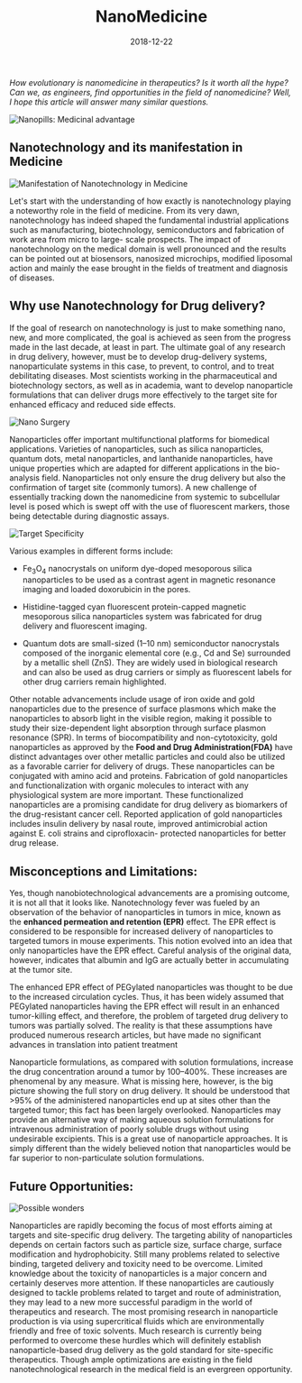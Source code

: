 ﻿---
layout: post
title: "NanoMedicine"
author_github: manojab
date: 2018-12-22
image: '/assets/img/'
description: ''
tags:
- NanoMedicine
- Targeted drug delivery
- Overlooked advancements
- EPR effect
categories:
- Piston
github_username: 'manojab'
use_math: true
comments: false
---

*How evolutionary is nanomedicine in therapeutics? Is it worth all the hype? Can we, as
engineers, find opportunities in the field of nanomedicine? Well, I hope this article will
answer many similar questions.*

![Nanopills: Medicinal advantage](/blog/assets/img/NanoMedicine/1.jpg) 


## Nanotechnology and its manifestation in Medicine

![Manifestation of Nanotechnology in Medicine](/blog/assets/img/NanoMedicine/5.jpg)

Let's start with the understanding of how exactly is nanotechnology playing a
noteworthy role in the field of medicine. From its very dawn, nanotechnology has
indeed shaped the fundamental industrial applications such as manufacturing,
biotechnology, semiconductors and fabrication of work area from micro to large-
scale prospects. The impact of nanotechnology on the medical domain is well
pronounced and the results can be pointed out at biosensors, nanosized microchips,
modified liposomal action and mainly the ease brought in the fields of treatment and
diagnosis of diseases.



## Why use Nanotechnology for Drug delivery?

If the goal of research on nanotechnology is just to make something nano, new, and
more complicated, the goal is achieved as seen from the progress made in the last
decade, at least in part. The ultimate goal of any research in drug delivery, however,
must be to develop drug-delivery systems, nanoparticulate systems in this case, to
prevent, to control, and to treat debilitating diseases. Most scientists working in the
pharmaceutical and biotechnology sectors, as well as in academia, want to develop
nanoparticle formulations that can deliver drugs more effectively to the target site for
enhanced efficacy and reduced side effects.

![Nano Surgery](/blog/assets/img/NanoMedicine/2.jpg)

Nanoparticles offer important multifunctional platforms for biomedical applications.
Varieties of nanoparticles, such as silica nanoparticles, quantum dots, metal
nanoparticles, and lanthanide nanoparticles, have unique properties which are
adapted for different applications in the bio-analysis field. Nanoparticles not only
ensure the drug delivery but also the confirmation of target site (commonly tumors).
A new challenge of essentially tracking down the nanomedicine from systemic to
subcellular level is posed which is swept off with the use of fluorescent markers,
those being detectable during diagnostic assays.

![Target Specificity](/blog/assets/img/NanoMedicine/3.jpg)

Various examples in different forms include:

- Fe<sub>3</sub>O<sub>4</sub> nanocrystals on uniform dye-doped mesoporous silica nanoparticles
to be used as a contrast agent in magnetic resonance imaging and loaded
doxorubicin in the pores.

- Histidine-tagged cyan fluorescent protein-capped magnetic mesoporous
silica nanoparticles system was fabricated for drug delivery and fluorescent
imaging.

- Quantum dots are small-sized (1–10 nm) semiconductor nanocrystals
composed of the inorganic elemental core (e.g., Cd and Se) surrounded by a
metallic shell (ZnS). They are widely used in biological research and can
also be used as drug carriers or simply as fluorescent labels for other drug
carriers remain highlighted.

Other notable advancements include usage of iron oxide and gold nanoparticles
due to the presence of surface plasmons which make the nanoparticles to absorb
light in the visible region, making it possible to study their size-dependent light
absorption through surface plasmon resonance (SPR). In terms of biocompatibility
and non-cytotoxicity, gold nanoparticles as approved by the **Food and Drug
Administration(FDA)** have distinct advantages over other metallic particles and
could also be utilized as a favorable carrier for delivery of drugs. These
nanoparticles can be conjugated with amino acid and proteins. Fabrication of gold
nanoparticles and functionalization with organic molecules to interact with any
physiological system are more important. These functionalized nanoparticles are a
promising candidate for drug delivery as biomarkers of the drug-resistant cancer
cell. Reported application of gold nanoparticles includes insulin delivery by nasal
route, improved antimicrobial action against E. coli strains and ciprofloxacin-
protected nanoparticles for better drug release.


## Misconceptions and Limitations:


Yes, though nanobiotechnological advancements are a promising outcome,
it is not all that it looks like. Nanotechnology fever was fueled by an
observation of the behavior of nanoparticles in tumors in mice, known as the
**enhanced permeation and retention (EPR)** effect. The EPR effect is
considered to be responsible for increased delivery of nanoparticles to
targeted tumors in mouse experiments. This notion evolved into an idea that
only nanoparticles have the EPR effect. Careful analysis of the original data,
however, indicates that albumin and IgG are actually better in accumulating at
the tumor site.

The enhanced EPR effect of PEGylated nanoparticles was thought to be due
to the increased circulation cycles. Thus, it has been widely assumed that
PEGylated nanoparticles having the EPR effect will result in an enhanced
tumor-killing effect, and therefore, the problem of targeted drug delivery to
tumors was partially solved. The reality is that these assumptions have
produced numerous research articles, but have made no significant advances
in translation into patient treatment

Nanoparticle formulations, as compared with solution formulations, increase
the drug concentration around a tumor by 100–400%. These increases are
phenomenal by any measure. What is missing here, however, is the big
picture showing the full story on drug delivery. It should be understood that
&gt;95% of the administered nanoparticles end up at sites other than the
targeted tumor; this fact has been largely overlooked. Nanoparticles may
provide an alternative way of making aqueous solution formulations for
intravenous administration of poorly soluble drugs without using undesirable
excipients. This is a great use of nanoparticle approaches. It is simply
different than the widely believed notion that nanoparticles would be far
superior to non-particulate solution formulations.



## Future Opportunities:

![Possible wonders](/blog/assets/img/NanoMedicine/4.jpg)

Nanoparticles are rapidly becoming the focus of most efforts aiming at targets and
site-specific drug delivery. The targeting ability of nanoparticles depends on certain
factors such as particle size, surface charge, surface modification and
hydrophobicity. Still many problems related to selective binding, targeted delivery
and toxicity need to be overcome. Limited knowledge about the toxicity of
nanoparticles is a major concern and certainly deserves more attention. If these
nanoparticles are cautiously designed to tackle problems related to target and
route of administration, they may lead to a new more successful paradigm in the
world of therapeutics and research. The most promising research in nanoparticle
production is via using supercritical fluids which are environmentally friendly and
free of toxic solvents. Much research is currently being performed to overcome
these hurdles which will definitely establish nanoparticle-based drug delivery as the
gold standard for site-specific therapeutics. Though ample optimizations are existing
in the field nanotechnological research in the medical field is an evergreen
opportunity.














































